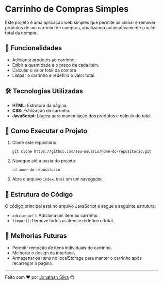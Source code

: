 # Carrinho de Compras Simples

Este projeto é uma aplicação web simples que permite adicionar e remover produtos de um carrinho de compras, atualizando automaticamente o valor total da compra.

## 📌 Funcionalidades

- Adicionar produtos ao carrinho.
- Exibir a quantidade e o preço de cada item.
- Calcular o valor total da compra.
- Limpar o carrinho e redefinir o valor total.

## 🛠️ Tecnologias Utilizadas

- **HTML**: Estrutura da página.
- **CSS**: Estilização do carrinho.
- **JavaScript**: Lógica para manipulação dos produtos e cálculo do total.

## 🚀 Como Executar o Projeto

1. Clone este repositório:
   ```sh
   git clone https://github.com/seu-usuario/nome-do-repositorio.git
   ```
2. Navegue até a pasta do projeto:
   ```sh
   cd nome-do-repositorio
   ```
3. Abra o arquivo `index.html` em um navegador.

## 📜 Estrutura do Código

O código principal está no arquivo JavaScript e segue a seguinte estrutura:

- `adicionar()`: Adiciona um item ao carrinho.
- `limpar()`: Remove todos os itens e redefine o total.

## 🎯 Melhorias Futuras

- Permitir remoção de itens individuais do carrinho.
- Melhorar o design da interface.
- Armazenar os itens no localStorage para manter o carrinho após recarregar a página.

---

Feito com ❤️ por [Jonathan Silva](https://github.com/jmdsilva) 😊

